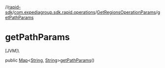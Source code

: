 //[rapid-sdk](../../../index.md)/[com.expediagroup.sdk.rapid.operations](../index.md)/[GetRegionsOperationParams](index.md)/[getPathParams](get-path-params.md)

# getPathParams

[JVM]\

public [Map](https://docs.oracle.com/javase/8/docs/api/java/util/Map.html)&lt;[String](https://docs.oracle.com/javase/8/docs/api/java/lang/String.html), [String](https://docs.oracle.com/javase/8/docs/api/java/lang/String.html)&gt;[getPathParams](get-path-params.md)()
